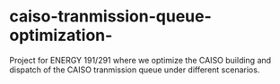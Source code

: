 # caiso-tranmission-queue-optimization-
Project for ENERGY 191/291 where we optimize the CAISO building and dispatch of the CAISO tranmission queue under different scenarios. 

